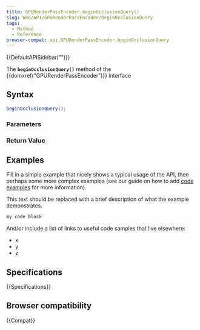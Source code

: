```yaml
---
title: GPURenderPassEncoder.beginOcclusionQuery()
slug: Web/API/GPURenderPassEncoder/beginOcclusionQuery
tags:
  - Method
  - Reference
browser-compat: api.GPURenderPassEncoder.beginOcclusionQuery
---
```

{{DefaultAPISidebar("")}}

The **`beginOcclusionQuery()`** method of the {{domxref("GPURenderPassEncoder")}} interface 

## Syntax

```js
beginOcclusionQuery();
```

### Parameters



### Return Value



## Examples

Fill in a simple example that nicely shows a typical usage of the API, then perhaps some more complex examples (see our guide on how to add [code examples](/en-US/docs/MDN/Contribute/Structures/Code_examples) for more information).

This text should be replaced with a brief description of what the example demonstrates.

```js
my code block
```

And/or include a list of links to useful code samples that live elsewhere:

*   x
*   y
*   z

## Specifications

{{Specifications}}

## Browser compatibility

{{Compat}}

